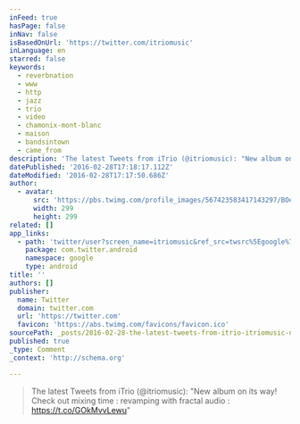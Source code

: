 ```yaml
---
inFeed: true
hasPage: false
inNav: false
isBasedOnUrl: 'https://twitter.com/itriomusic'
inLanguage: en
starred: false
keywords:
  - reverbnation
  - www
  - http
  - jazz
  - trio
  - video
  - chamonix-mont-blanc
  - maison
  - bandsintown
  - came_from
description: 'The latest Tweets from iTrio (@itriomusic): "New album on its way! Check out mixing time : revamping with fractal audio : https://t.co/GOkMvvLewu"'
datePublished: '2016-02-28T17:18:17.112Z'
dateModified: '2016-02-28T17:17:50.686Z'
author:
  - avatar:
      src: 'https://pbs.twimg.com/profile_images/567423583417143297/BOexnlYQ_400x400.jpeg'
      width: 299
      height: 299
related: []
app_links:
  - path: 'twitter/user?screen_name=itriomusic&ref_src=twsrc%5Egoogle%7Ctwcamp%5Eandroidseo%7Ctwgr%5Eprofile'
    package: com.twitter.android
    namespace: google
    type: android
title: ''
authors: []
publisher:
  name: Twitter
  domain: twitter.com
  url: 'https://twitter.com'
  favicon: 'https://abs.twimg.com/favicons/favicon.ico'
sourcePath: _posts/2016-02-28-the-latest-tweets-from-itrio-itriomusic-new-album-on-it.md
published: true
_type: Comment
_context: 'http://schema.org'

---
```

> The latest Tweets from iTrio (@itriomusic): "New album on its way! Check out mixing time : revamping with fractal audio : https://t.co/GOkMvvLewu"
